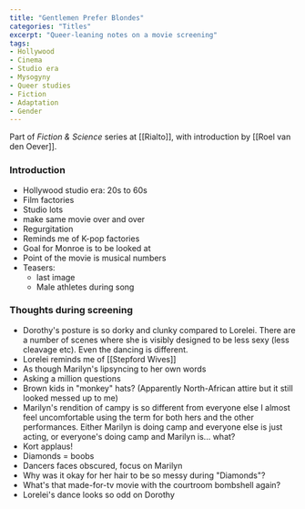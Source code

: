```yaml
---
title: "Gentlemen Prefer Blondes"
categories: "Titles"
excerpt: "Queer-leaning notes on a movie screening"
tags:
- Hollywood
- Cinema
- Studio era
- Mysogyny
- Queer studies
- Fiction
- Adaptation
- Gender
---
```

Part of _Fiction & Science_ series at [[Rialto]], with introduction by [[Roel van den Oever]].

### Introduction
- Hollywood studio era: 20s to 60s 
- Film factories
- Studio lots
- make same movie over and over
- Regurgitation 
- Reminds me of K-pop factories 
- Goal for Monroe is to be looked at
- Point of the movie is musical numbers
- Teasers:
	- last image
	- Male athletes during song

### Thoughts during screening
- Dorothy's posture is so dorky and clunky compared to Lorelei. There are a number of scenes where she is visibly designed to be less sexy (less cleavage etc). Even the dancing is different. 
- Lorelei reminds me of [[Stepford Wives]]
- As though Marilyn's lipsyncing to her own words
- Asking a million questions
- Brown kids in "monkey" hats? (Apparently North-African attire but it still looked messed up to me)
- Marilyn's rendition of campy is so different from everyone else I almost feel uncomfortable using the term for both hers and the other performances. Either Marilyn is doing camp and everyone else is just acting, or everyone's doing camp and Marilyn is... what?
- Kort applaus!
- Diamonds = boobs
- Dancers faces obscured, focus on Marilyn
- Why was it okay for her hair to be so messy during "Diamonds"?
- What's that made-for-tv movie with the courtroom bombshell again?
- Lorelei's dance looks so odd on Dorothy